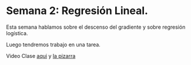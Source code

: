 # Semana 2: Regresión Lineal. 

Esta semana hablamos sobre el descenso del gradiente y sobre regresión logística. 

Luego tendremos trabajo en una tarea. 

Video Clase [aqui](...) y [la pizarra](...)
